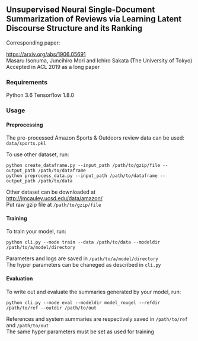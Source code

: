 ## Unsupervised Neural Single-Document Summarization of Reviews via Learning Latent Discourse Structure and its Ranking

Corresponding paper: 

https://arxiv.org/abs/1906.05691  
Masaru Isonuma, Juncihiro Mori and Ichiro Sakata (The University of Tokyo)  
Accepted in ACL 2019 as a long paper


### Requirements

Python 3.6
Tensorflow 1.8.0

### Usage

#### Preprocessing

The pre-processed Amazon Sports & Outdoors review data can be used: `data/sports.pkl`  

To use other dataset, run: 

```
python create_dataframe.py --input_path /path/to/gzip/file --output_path /path/to/dataframe
python preprocess_data.py --input_path /path/to/dataframe --output_path /path/to/data
```

Other dataset can be downloaded at http://jmcauley.ucsd.edu/data/amazon/  
Put raw gzip file at `/path/to/gzip/file`

#### Training

To train your model, run:

```
python cli.py --mode train --data /path/to/data --modeldir /path/to/a/model/directory  
```

Parameters and logs are saved in `/path/to/a/model/directory`  
The hyper parameters can be chaneged as described in `cli.py`  

#### Evaluation

To write out and evaluate the summaries generated by your model, run:  

```
python cli.py --mode eval --modeldir model_rougel --refdir /path/to/ref --outdir /path/to/out
```

References and system summaries are respectively saved in `/path/to/ref` and `/path/to/out`  
The same hyper parameters must be set as used for training
